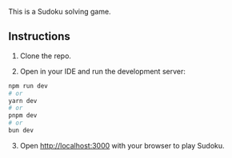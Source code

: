 This is a Sudoku solving game.

## Instructions

1. Clone the repo.

2. Open in your IDE and run the development server:

```bash
npm run dev
# or
yarn dev
# or
pnpm dev
# or
bun dev
```

3. Open [http://localhost:3000](http://localhost:3000) with your browser to play Sudoku.
